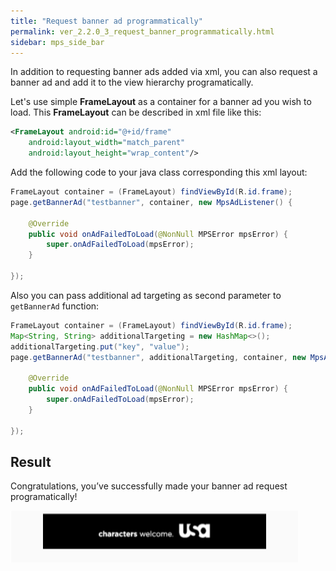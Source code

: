 ```yaml
---
title: "Request banner ad programmatically"
permalink: ver_2.2.0_3_request_banner_programmatically.html
sidebar: mps_side_bar
---
```

In addition to requesting banner ads added via xml, you can also request a banner ad and add it to the view hierarchy programatically.

Let's use simple **FrameLayout** as a container for a banner ad you wish to load. This **FrameLayout** can be described in xml file like this:

```xml
<FrameLayout android:id="@+id/frame"
	android:layout_width="match_parent"
	android:layout_height="wrap_content"/>
```

Add the following code to your java class corresponding this xml layout:

```java
FrameLayout container = (FrameLayout) findViewById(R.id.frame);
page.getBannerAd("testbanner", container, new MpsAdListener() {

	@Override
	public void onAdFailedToLoad(@NonNull MPSError mpsError) {
		super.onAdFailedToLoad(mpsError);
	}

});
```

Also you can pass additional ad targeting as second parameter to `getBannerAd` function:

```java
FrameLayout container = (FrameLayout) findViewById(R.id.frame);
Map<String, String> additionalTargeting = new HashMap<>();
additionalTargeting.put("key", "value");
page.getBannerAd("testbanner", additionalTargeting, container, new MpsAdListener() {

	@Override
	public void onAdFailedToLoad(@NonNull MPSError mpsError) {
		super.onAdFailedToLoad(mpsError);
	}

});
```

## Result

Congratulations, you’ve successfully made your banner ad request programatically!

![Banner Loaded Programatically](/images/android/banner_program.png)
